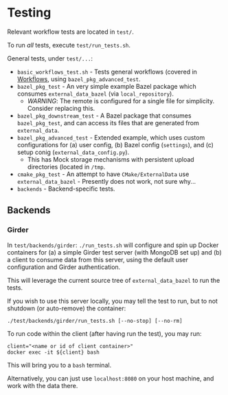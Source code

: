 # Testing

Relevant workflow tests are located in `test/`.

To run *all* tests, execute `test/run_tests.sh`.

General tests, under `test/...`:

* `basic_workflows_test.sh` - Tests general workflows (covered in [Workflows](./workflows.md), using `bazel_pkg_advanced_test`.
* `bazel_pkg_test` - An very simple example Bazel package which consumes `external_data_bazel` (via `local_repository`).
    * *WARNING*: The remote is configured for a single file for simplicity. Consider replacing this.
* `bazel_pkg_downstream_test` - A Bazel package that consumes `bazel_pkg_test`, and can access its files that are generated from `external_data`.
* `bazel_pkg_advanced_test` - Extended example, which uses custom configurations for (a) user config, (b) Bazel config (`settings`), and (c) setup conig (`external_data_config.py`).
    * This has Mock storage mechanisms with persistent upload directories (located in `/tmp`.
* `cmake_pkg_test` - An attempt to have `CMake/ExternalData` use `external_data_bazel` - Presently does not work, not sure why...
* `backends` - Backend-specific tests.

## Backends

### Girder

In `test/backends/girder`:
`./run_tests.sh` will configure and spin up Docker containers for (a) a simple Girder test server (with MongoDB set up) and (b) a client to consume data from this server, using the default user configuration and Girder authentication.

This will leverage the current source tree of `external_data_bazel` to run the tests.

If you wish to use this server locally, you may tell the test to run, but to not shutdown (or auto-remove) the container:

    ./test/backends/girder/run_tests.sh [--no-stop] [--no-rm]

To run code within the client (after having run the test), you may run:

    client="<name or id of client container>"
    docker exec -it ${client} bash

This will bring you to a `bash` terminal.

Alternatively, you can just use `localhost:8080` on your host machine, and work with the data there.
